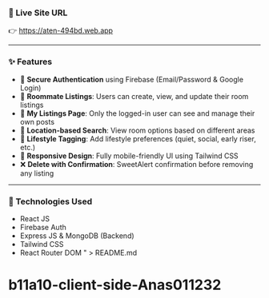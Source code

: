 ### 🔗 Live Site URL
👉 https://aten-494bd.web.app

---

### ✨ Features

- 🔐 **Secure Authentication** using Firebase (Email/Password & Google Login)
- 📝 **Roommate Listings**: Users can create, view, and update their room listings
- 📩 **My Listings Page**: Only the logged-in user can see and manage their own posts
- 📍 **Location-based Search**: View room options based on different areas
- 💬 **Lifestyle Tagging**: Add lifestyle preferences (quiet, social, early riser, etc.)
- 📱 **Responsive Design**: Fully mobile-friendly UI using Tailwind CSS
- ❌ **Delete with Confirmation**: SweetAlert confirmation before removing any listing

---

### 🧪 Technologies Used

- React JS
- Firebase Auth
- Express JS & MongoDB (Backend)
- Tailwind CSS
- React Router DOM
" > README.md

# b11a10-client-side-Anas011232
